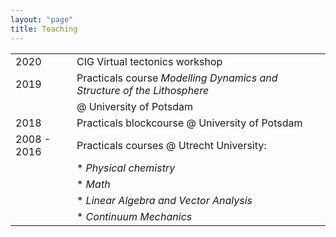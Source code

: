 ```yaml
---
layout: "page"
title: Teaching
---
```

| | |
|-----|------|
|2020|CIG Virtual tectonics workshop|
|2019|Practicals course <a hyperref="https://www.gfz-potsdam.de/sektion/geodynamische-modellierung/ueberblick/arbeitsgruppen/crystals-kontinentale-riftdynamik-ueber-die-skalen-hinweg/course-university-of-potsdam-201819/" target="target">*Modelling Dynamics and Structure of the Lithosphere*</a>|
||@ University of Potsdam|
|2018|Practicals blockcourse @ University of Potsdam|
|2008 - 2016|Practicals courses @ Utrecht University:|
|| * *Physical chemistry*|
|| * *Math*|
|| * *Linear Algebra and Vector Analysis*|
|| * *Continuum Mechanics*|
